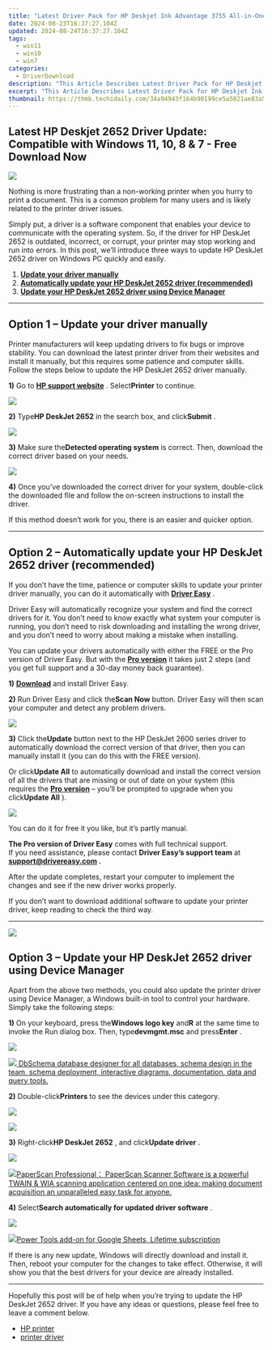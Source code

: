 ```yaml
---
title: "Latest Driver Pack for HP Deskjet Ink Advantage 3755 All-in-One: Compatible with Windows 11/8/7"
date: 2024-08-23T16:37:27.104Z
updated: 2024-08-24T16:37:27.104Z
tags:
  - win11
  - win10
  - win7
categories:
  - DriverDownload
description: "This Article Describes Latest Driver Pack for HP Deskjet Ink Advantage 3755 All-in-One: Compatible with Windows 11/8/7"
excerpt: "This Article Describes Latest Driver Pack for HP Deskjet Ink Advantage 3755 All-in-One: Compatible with Windows 11/8/7"
thumbnail: https://thmb.techidaily.com/34a94943f164b90199ce5a5021ae83a50e184cfb3851095557656d94288c8df5.jpg
---
```


## Latest HP Deskjet 2652 Driver Update: Compatible with Windows 11, 10, 8 & 7 - Free Download Now

![](https://images.drivereasy.com/wp-content/uploads/2020/06/HP-Deskjet-2652.jpg)

 Nothing is more frustrating than a non-working printer when you hurry to print a document. This is a common problem for many users and is likely related to the printer driver issues.

 Simply put, a driver is a software component that enables your device to communicate with the operating system. So, if the driver for HP DeskJet 2652 is outdated, incorrect, or corrupt, your printer may stop working and run into errors. In this post, we’ll introduce three ways to update HP DeskJet 2652 driver on Windows PC quickly and easily.

1. **[Update your driver manually](https://tools.techidaily.com/drivereasy/download/)**
2. **[Automatically update your HP DeskJet 2652 driver (recommended)](https://www.drivereasy.com/knowledge/update-hp-deskjet-2652-driver/#option2)**
3. **[Update your HP DeskJet 2652 driver using Device Manager](https://tools.techidaily.com/drivereasy/download/)**

---

## Option 1 – Update your driver manually

 Printer manufacturers will keep updating drivers to fix bugs or improve stability. You can download the latest printer driver from their websites and install it manually, but this requires some patience and computer skills. Follow the steps below to update the HP DeskJet 2652 driver manually.

**1)** Go to **[HP support website](https://support.hp.com/us-en/drivers)**  . Select**Printer** to continue.

![](https://images.drivereasy.com/wp-content/uploads/2020/06/1.jpg)

**2)** Type**HP DeskJet 2652** in the search box, and click**Submit** .

![](https://images.drivereasy.com/wp-content/uploads/2020/06/1-2-1.jpg)

**3)** Make sure the**Detected operating system** is correct. Then, download the correct driver based on your needs.

![](https://images.drivereasy.com/wp-content/uploads/2020/06/2-1.jpg)

**4)** Once you’ve downloaded the correct driver for your system, double-click the downloaded file and follow the on-screen instructions to install the driver.

 If this method doesn’t work for you, there is an easier and quicker option.

---

## Option 2 – Automatically update your HP DeskJet 2652 driver (recommended)

 If you don’t have the time, patience or computer skills to update your printer driver manually, you can do it automatically with **[Driver Easy](https://tools.techidaily.com/drivereasy/download/)**  .

 Driver Easy will automatically recognize your system and find the correct drivers for it. You don’t need to know exactly what system your computer is running, you don’t need to risk downloading and installing the wrong driver, and you don’t need to worry about making a mistake when installing.

 You can update your drivers automatically with either the FREE or the Pro version of Driver Easy. But with the **[Pro version](https://tools.techidaily.com/drivereasy/download/)**  it takes just 2 steps (and you get full support and a 30-day money back guarantee).

**1)** **[Download](https://tools.techidaily.com/drivereasy/download/)**  and install Driver Easy.

**2)** Run Driver Easy and click the**Scan Now** button. Driver Easy will then scan your computer and detect any problem drivers.

![](https://images.drivereasy.com/wp-content/uploads/2020/06/3.jpg)

**3)** Click the**Update** button next to the HP DeskJet 2600 series driver to automatically download the correct version of that driver, then you can manually install it (you can do this with the FREE version).

 Or click**Update All** to automatically download and install the correct version of all the drivers that are missing or out of date on your system (this requires the **[Pro version](https://tools.techidaily.com/drivereasy/download/)**  – you’ll be prompted to upgrade when you click**Update All** ).

![](https://images.drivereasy.com/wp-content/uploads/2020/06/4.jpg)

 You can do it for free it you like, but it’s partly manual.

**The Pro version of Driver Easy** comes with full technical support.  
 If you need assistance, please contact **Driver Easy’s support team** at **[support@drivereasy.com](https://tools.techidaily.com/drivereasy/download/) .**

 After the update completes, restart your computer to implement the changes and see if the new driver works properly.

 If you don’t want to download additional software to update your printer driver, keep reading to check the third way.

---

<!-- affiliate ads begin -->
<a href="https://shop.incomedia.eu/order/checkout.php?PRODS=14095146&QTY=1&AFFILIATE=108875&CART=1"><img src="https://secure.2checkout.com/images/merchant/8b6cc3ee5ec407721ce3bf5ff4c0f56b/PRO_BUY_728x90-EN.jpg" border="0"></a>
<!-- affiliate ads end -->
## Option 3 – Update your HP DeskJet 2652 driver using Device Manager

 Apart from the above two methods, you could also update the printer driver using Device Manager, a Windows built-in tool to control your hardware. Simply take the following steps:

**1)** On your keyboard, press the**Windows logo key** and**R** at the same time to invoke the Run dialog box. Then, type**devmgmt.msc** and press**Enter** .

![](https://images.drivereasy.com/wp-content/uploads/2020/06/5.jpg)

<!-- affiliate ads begin -->
<a href="https://shop.dbschema.com/order/checkout.php?PRODS=19867419&QTY=1&AFFILIATE=108875&CART=1"> <img src="https://secure.avangate.com/images/merchant/176b22bab4e94a28619ca2433b2ef241/products/1_icon256.png" border="0">
DbSchema database designer for all databases, schema design in the team, schema deployment, interactive diagrams, documentation, data and query tools. </a>
<!-- affiliate ads end -->
**2)** Double-click**Printers** to see the devices under this category.

![](https://images.drivereasy.com/wp-content/uploads/2020/06/6.jpg)

<!-- affiliate ads begin -->
<a href="https://secure.2checkout.com/order/checkout.php?PRODS=4729320&QTY=1&AFFILIATE=108875&CART=1"><img src="https://secure.avangate.com/images/merchant/f7f07e7dab09533bc71247a5b29a7373/products/2_iDeviceMessageBox.png" border="0"></a>
<!-- affiliate ads end -->
**3)** Right-click**HP DeskJet 2652** , and click**Update driver** .

![](https://images.drivereasy.com/wp-content/uploads/2020/06/7.jpg)

<!-- affiliate ads begin -->
<a href="https://secure.2checkout.com/order/checkout.php?PRODS=37540879&QTY=1&AFFILIATE=108875&CART=1"><img src="https://paperscan.orpalis.com/img/content/You_prefer_to_use.png" border="0">PaperScan Professional： PaperScan Scanner Software is a powerful TWAIN & WIA scanning application centered on one idea: making document acquisition an unparalleled easy task for anyone.</a>
<!-- affiliate ads end -->
**4)** Select**Search automatically for updated driver software** .

![](https://images.drivereasy.com/wp-content/uploads/2020/06/8.jpg)

<!-- affiliate ads begin -->
<a href="https://secure.2checkout.com/order/checkout.php?PRODS=4726807&QTY=1&AFFILIATE=108875&CART=1"><img src="https://secure.avangate.com/images/merchant/c14a8df1e1b4d5297e9cb30cb34d5a00/products/copy_copy_power-tools-48.png" border="0">Power Tools add-on for Google Sheets, Lifetime subscription</a>
<!-- affiliate ads end -->
 If there is any new update, Windows will directly download and install it. Then, reboot your computer for the changes to take effect. Otherwise, it will show you that the best drivers for your device are already installed.

---

 Hopefully this post will be of help when you’re trying to update the HP DeskJet 2652 driver. If you have any ideas or questions, please feel free to leave a comment below.

* [HP printer](https://tools.techidaily.com/drivereasy/download/)
* [printer driver](https://tools.techidaily.com/drivereasy/download/)

<ins class="adsbygoogle"
     style="display:block"
     data-ad-format="autorelaxed"
     data-ad-client="ca-pub-7571918770474297"
     data-ad-slot="1223367746"></ins>



<ins class="adsbygoogle"
     style="display:block"
     data-ad-client="ca-pub-7571918770474297"
     data-ad-slot="8358498916"
     data-ad-format="auto"
     data-full-width-responsive="true"></ins>


